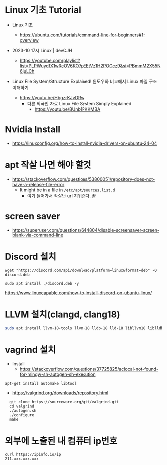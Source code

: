 # Linux 기초 Tutorial

- Linux 기초 
  - https://ubuntu.com/tutorials/command-line-for-beginners#1-overview
- 2023-10 17시 Linux | devCJH
  - https://youtube.com/playlist?list=PLPWuydfX1wRcOV6KO7pEEtVz1H2POGcz9&si=PBmmM2X55N6juLCh

- Linux File System/Structure Explained! 윈도우와 비교해서 Linux 파일 구조 이해하기
  - https://youtu.be/HbgzrKJvDRw
    - 다른 외국인 자료 Linux File System Simply Explained
      - https://youtu.be/BUnb1PKKMBA

# Nvidia Install
- https://linuxconfig.org/how-to-install-nvidia-drivers-on-ubuntu-24-04


# apt 작살 나면 해야 할것

- https://stackoverflow.com/questions/53800051/repository-does-not-have-a-release-file-error
  - It might be in a file in `/etc/apt/sources.list.d`
    - 여기 들어가서 작살난 url 지워준다. 끝

# screen saver
- https://superuser.com/questions/644804/disable-screensaver-screen-blank-via-command-line

# Discord 설치

```
wget "https://discord.com/api/download?platform=linux&format=deb" -O discord.deb

sudo apt install ./discord.deb -y
```

https://www.linuxcapable.com/how-to-install-discord-on-ubuntu-linux/

# LLVM 설치(clangd, clang18)

```bash
sudo apt install llvm-18-tools llvm-18 lldb-18 lld-18 libllvm18 liblldb-18-dev libllvm18 libclang-18-dev clang-tools-18 clangd
```

# vagrind 설치

- Install
  - https://stackoverflow.com/questions/37725825/aclocal-not-found-for-mingw-sh-autogen-sh-execution
```
apt-get install automake libtool
```

- https://valgrind.org/downloads/repository.html
```
  git clone https://sourceware.org/git/valgrind.git
  cd valgrind
  ./autogen.sh
  ./configure
  make
```

# 외부에 노출된 내 컴퓨터 ip번호
```
curl https://ipinfo.io/ip
211.xxx.xxx.xxx
```
